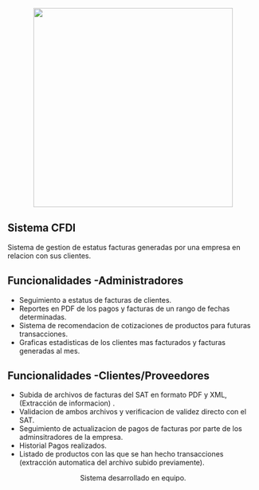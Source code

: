 <p align="center"><a href="https://laravel.com" target="_blank"><img src="https://raw.githubusercontent.com/laravel/art/master/logo-lockup/5%20SVG/2%20CMYK/1%20Full%20Color/laravel-logolockup-cmyk-red.svg" width="400"></a></p>

## Sistema CFDI

Sistema de gestion de estatus facturas generadas por una empresa en relacion con sus clientes.

## Funcionalidades -Administradores

- Seguimiento a estatus de facturas de clientes.
- Reportes en PDF de los pagos y facturas de un rango de fechas determinadas.
- Sistema de recomendacion de cotizaciones de productos para futuras transacciones.
- Graficas estadisticas de los clientes mas facturados y facturas generadas al mes.

## Funcionalidades -Clientes/Proveedores

- Subida de archivos de facturas del SAT en formato PDF y XML, (Extracción de informacion) .
- Validacion de ambos archivos y verificacion de validez directo con el SAT. 
- Seguimiento de actualizacion de pagos de facturas por parte de los adminsitradores de la empresa.
- Historial Pagos realizados.
- Listado de productos con las que se han hecho transacciones (extracción automatica del archivo subido previamente). 

<p align="center"> Sistema desarrollado en equipo. </p>
